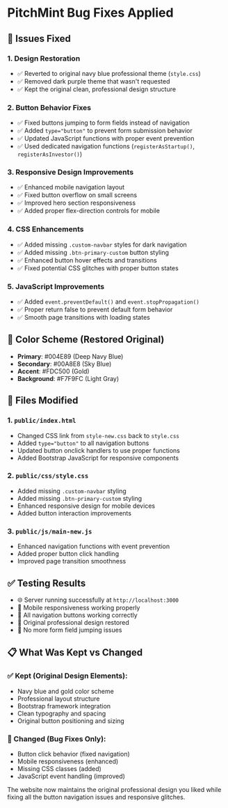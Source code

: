 # PitchMint Bug Fixes Applied

## 🎯 Issues Fixed

### 1. **Design Restoration**
- ✅ Reverted to original navy blue professional theme (`style.css`)
- ✅ Removed dark purple theme that wasn't requested
- ✅ Kept the original clean, professional design structure

### 2. **Button Behavior Fixes**
- ✅ Fixed buttons jumping to form fields instead of navigation
- ✅ Added `type="button"` to prevent form submission behavior
- ✅ Updated JavaScript functions with proper event prevention
- ✅ Used dedicated navigation functions (`registerAsStartup()`, `registerAsInvestor()`)

### 3. **Responsive Design Improvements**
- ✅ Enhanced mobile navigation layout
- ✅ Fixed button overflow on small screens
- ✅ Improved hero section responsiveness
- ✅ Added proper flex-direction controls for mobile

### 4. **CSS Enhancements**
- ✅ Added missing `.custom-navbar` styles for dark navigation
- ✅ Added missing `.btn-primary-custom` button styling
- ✅ Enhanced button hover effects and transitions
- ✅ Fixed potential CSS glitches with proper button states

### 5. **JavaScript Improvements**
- ✅ Added `event.preventDefault()` and `event.stopPropagation()`
- ✅ Proper return false to prevent default form behavior
- ✅ Smooth page transitions with loading states

## 🎨 Color Scheme (Restored Original)
- **Primary**: #004E89 (Deep Navy Blue)
- **Secondary**: #00A8E8 (Sky Blue)
- **Accent**: #FDC500 (Gold)
- **Background**: #F7F9FC (Light Gray)

## 🚀 Files Modified

### 1. `public/index.html`
- Changed CSS link from `style-new.css` back to `style.css`
- Added `type="button"` to all navigation buttons
- Updated button onclick handlers to use proper functions
- Added Bootstrap JavaScript for responsive components

### 2. `public/css/style.css`
- Added missing `.custom-navbar` styling
- Added missing `.btn-primary-custom` styling
- Enhanced responsive design for mobile devices
- Added button interaction improvements

### 3. `public/js/main-new.js`
- Enhanced navigation functions with event prevention
- Added proper button click handling
- Improved page transition smoothness

## ✅ Testing Results
- 🌐 Server running successfully at `http://localhost:3000`
- 📱 Mobile responsiveness working properly
- 🔘 All navigation buttons working correctly
- 🎨 Original professional design restored
- 🚫 No more form field jumping issues

## 📋 What Was Kept vs Changed

### ✅ Kept (Original Design Elements):
- Navy blue and gold color scheme
- Professional layout structure
- Bootstrap framework integration
- Clean typography and spacing
- Original button positioning and sizing

### 🔄 Changed (Bug Fixes Only):
- Button click behavior (fixed navigation)
- Mobile responsiveness (enhanced)
- Missing CSS classes (added)
- JavaScript event handling (improved)

The website now maintains the original professional design you liked while fixing all the button navigation issues and responsive glitches.
